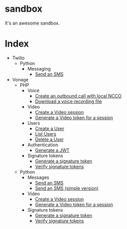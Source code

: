 # sandbox

It's an awesome sandbox.

# Index

- Twilio
  - Python
    - Messaging
      - [Send an SMS](twilio/python/send-sms)
- Vonage
  - PHP
    - Voice
      - [Create an outbound call with local NCCO](vonage/php/create-call-ncco)
      - [Download a voice recording file](vonage/php/download-recording)
    - Video
      - [Create a Video session](vonage/php/create-video-session)
      - [Generate a Video token for a session](vonage/php/generate-video-token)
    - Users
      - [Create a User](vonage/php/create-user)
      - [List Users](vonage/php/list-users)
      - [Delete a User](vonage/php/delete-user)
    - Authentication
      - [Generate a JWT](vonage/php/generate-jwt)
    - Signature tokens
      - [Generate a signature token](vonage/php/generate-signature)
      - [Verify signature tokens](vonage/php/verify-signature)
  - Python
    - Messages
      - [Send an SMS](vonage/python/send-sms)
      - [Send an SMS (simple version)](vonage/python/send-sms-simple)
    - Video
      - [Create a Video session](vonage/python/create-video-session)
      - [Generate a Video token for a session](vonage/python/generate-video-token)
    - Signature tokens
      - [Generate a signature token](vonage/python/generate-signature)
      - [Verify signature tokens](vonage/python/verify-signature)
